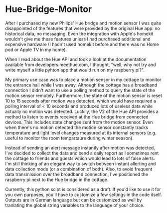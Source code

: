 # Hue-Bridge-Monitor

After I purchased my new Philips' Hue bridge and motion sensor I was quite disappointed of the features that were provided by the original Hue app: no historical data, no messaging. Even the integration with Apple's homekit wouldn't give me these features unless I had purchased additional and expensive hardware (I hadn't used homekit before and there was no Home pod or Apple TV in my home).

When I read about the Hue API and took a look at the documentation available from developers.meethue.com, I thought, "well, why not try and write myself a little pyhton app that would run on my raspberry pi?".

My primary use case was to place a motion sensor in my cottage to monitor the entrance hall while I was away. Although the cottage has a broadband connection I didn't want to use a polling method to query the state of the motion sensor remotely. Furthermore, the state of the motion sensor is reset 10 to 15 seconds after motion was detected, which would have required a polling interval of < 10 seconds and produced lots of useless data while actually no motion was detected.
Luckily, the V2 of the Hue API provides a method to listen to events received at the Hue bridge from connected devices. This includes state changes sent from the motion sensor. Even when there's no motion detected the motion sensor constantly tracks temperature and light level changes measured at its internal sensors (e.g. useful to monitor the room tempartaure during winter season). 

Instead of sending an alert message instantly after motion was detected, I've decided to collect the data and send a daily report as I sometimes rent the cottage to friends and guests which would lead to lots of false alerts. I'm still thinking of an elegant way to switch between instant allerting and data collection mode (or a combination of both). Also, to avoid frequent data transmission over the broadband connection, I've positioned the raspberry pi next to the Hue bridge in the cottage.

Currently, this python scipt is considered as a draft. If you'd like to use it for you own purposes, you'll have to customize a few settings in the code itself. Outputs are in German language but can be customized as well by tranlating the global string variables to the language of your choice.
